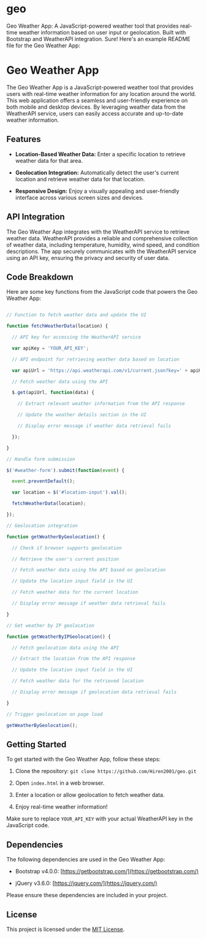 # geo
Geo Weather App: A JavaScript-powered weather tool that provides real-time weather information based on user input or geolocation. Built with Bootstrap and WeatherAPI integration.
Sure! Here's an example README file for the Geo Weather App:



# Geo Weather App

The Geo Weather App is a JavaScript-powered weather tool that provides users with real-time weather information for any location around the world. This web application offers a seamless and user-friendly experience on both mobile and desktop devices. By leveraging weather data from the WeatherAPI service, users can easily access accurate and up-to-date weather information.

## Features

- **Location-Based Weather Data:** Enter a specific location to retrieve weather data for that area.

- **Geolocation Integration:** Automatically detect the user's current location and retrieve weather data for that location.

- **Responsive Design:** Enjoy a visually appealing and user-friendly interface across various screen sizes and devices.

## API Integration

The Geo Weather App integrates with the WeatherAPI service to retrieve weather data. WeatherAPI provides a reliable and comprehensive collection of weather data, including temperature, humidity, wind speed, and condition descriptions. The app securely communicates with the WeatherAPI service using an API key, ensuring the privacy and security of user data.

## Code Breakdown

Here are some key functions from the JavaScript code that powers the Geo Weather App:

```javascript

// Function to fetch weather data and update the UI

function fetchWeatherData(location) {

  // API key for accessing the WeatherAPI service

  var apiKey = 'YOUR_API_KEY';

  // API endpoint for retrieving weather data based on location

  var apiUrl = 'https://api.weatherapi.com/v1/current.json?key=' + apiKey + '&q=' + location;

  // Fetch weather data using the API

  $.get(apiUrl, function(data) {

    // Extract relevant weather information from the API response

    // Update the weather details section in the UI

    // Display error message if weather data retrieval fails

  });

}

// Handle form submission

$('#weather-form').submit(function(event) {

  event.preventDefault();

  var location = $('#location-input').val();

  fetchWeatherData(location);

});

// Geolocation integration

function getWeatherByGeolocation() {

  // Check if browser supports geolocation

  // Retrieve the user's current position

  // Fetch weather data using the API based on geolocation

  // Update the location input field in the UI

  // Fetch weather data for the current location

  // Display error message if weather data retrieval fails

}

// Get weather by IP geolocation

function getWeatherByIPGeolocation() {

  // Fetch geolocation data using the API

  // Extract the location from the API response

  // Update the location input field in the UI

  // Fetch weather data for the retrieved location

  // Display error message if geolocation data retrieval fails

}

// Trigger geolocation on page load

getWeatherByGeolocation();

```

## Getting Started

To get started with the Geo Weather App, follow these steps:

1. Clone the repository: `git clone https://github.com/Hiren2001/geo.git`

2. Open `index.html` in a web browser.

3. Enter a location or allow geolocation to fetch weather data.

4. Enjoy real-time weather information!

Make sure to replace `YOUR_API_KEY` with your actual WeatherAPI key in the JavaScript code.

## Dependencies

The following dependencies are used in the Geo Weather App:

- Bootstrap v4.0.0: [https://getbootstrap.com/](https://getbootstrap.com/)

- jQuery v3.6.0: [https://jquery.com/](https://jquery.com/)

Please ensure these dependencies are included in your project.

## License

This project is licensed under the [MIT License](LICENSE).


